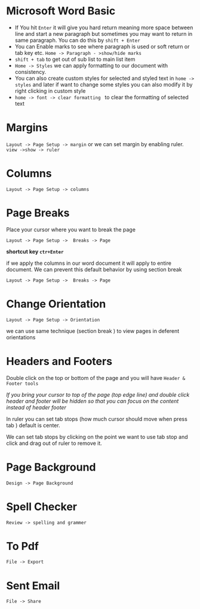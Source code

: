 # Microsoft Word Basic 

- If You hit `Enter` it will give you hard return meaning more space between line and start a new paragraph but sometimes you may want to return in same paragraph. You can do this by `shift + Enter` 
- You can Enable marks to see where paragraph is used or soft return or tab key etc.  `Home -> Paragraph - >show/hide marks`
- `shift + tab` to get out of sub list to main list item 
- `Home -> Styles` we can apply formatting to our document with consistency.
- You can also create custom styles for selected and styled text  in `home -> styles`  and later if want to change some styles you can also modify it by right clicking in custom style
- `home -> font -> clear formatting ` to clear the formatting of selected text 

# Margins

`Layout -> Page Setup -> margin`  or we can set margin by enabling ruler. `view ->show -> ruler` 

# Columns

`Layout -> Page Setup -> columns`

# Page Breaks

Place your cursor where you want to break the page 

`Layout -> Page Setup ->  Breaks -> Page`

**shortcut key    `ctr+Enter`**

if we apply the columns in our word document it will apply to entire document. We can prevent this default behavior by  using section break

`Layout -> Page Setup ->  Breaks -> Page`

# Change Orientation 

`Layout -> Page Setup -> Orientation`

we can use same technique (section break ) to view pages in deferent orientations  

# Headers and Footers

Double click on the top or bottom of the page and you will have `Header & Footer tools`

*If you bring your cursor to top of the page (top edge line) and double click header and footer will be hidden so that you can focus on the content instead of header footer* 

In ruler you can set tab stops (how much cursor should move when press tab ) default is center.

We can set tab stops by clicking on the point we want to use tab stop and click and drag out of ruler to remove it.

# Page Background

`Design -> Page Background`

# Spell Checker 

`Review -> spelling and grammer`

# To Pdf

`File -> Export`

# Sent Email

`File -> Share `